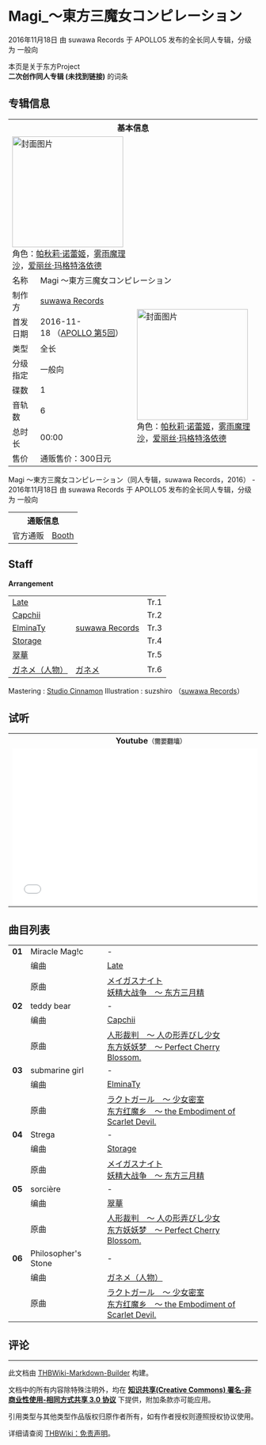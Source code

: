 # Magi_～東方三魔女コンピレーション

<!-- source html: G:\repos\THBWiki-Markdown-Builder\THBWikiMarkdown\Temp\main\f\f8\ns0%3AMagi_%EF%BD%9E%E6%9D%B1%E6%96%B9%E4%B8%89%E9%AD%94%E5%A5%B3%E3%82%B3%E3%83%B3%E3%83%94%E3%83%AC%E3%83%BC%E3%82%B7%E3%83%A7%E3%83%B3.html -->

2016年11月18日 由 suwawa Records 于 APOLLO5 发布的全长同人专辑，分级为 一般向

本页是关于东方Project  
 **二次创作同人专辑 (未找到链接)** 的词条
## 专辑信息

<table><tbody><tr><th colspan="3">基本信息</th></tr><tr><td class="cover-artwork-mobile" colspan="2"><a href="./文件-Magi_～東方三魔女コンピレーション封面.png.md" class="image" title="封面图片"><img alt="封面图片" src="https://upload.thwiki.cc/thumb/4/41/Magi_%EF%BD%9E%E6%9D%B1%E6%96%B9%E4%B8%89%E9%AD%94%E5%A5%B3%E3%82%B3%E3%83%B3%E3%83%94%E3%83%AC%E3%83%BC%E3%82%B7%E3%83%A7%E3%83%B3%E5%B0%81%E9%9D%A2.png/224px-Magi_%EF%BD%9E%E6%9D%B1%E6%96%B9%E4%B8%89%E9%AD%94%E5%A5%B3%E3%82%B3%E3%83%B3%E3%83%94%E3%83%AC%E3%83%BC%E3%82%B7%E3%83%A7%E3%83%B3%E5%B0%81%E9%9D%A2.png" decoding="async" loading="lazy" width="224" height="224" srcset="https://upload.thwiki.cc/thumb/4/41/Magi_%EF%BD%9E%E6%9D%B1%E6%96%B9%E4%B8%89%E9%AD%94%E5%A5%B3%E3%82%B3%E3%83%B3%E3%83%94%E3%83%AC%E3%83%BC%E3%82%B7%E3%83%A7%E3%83%B3%E5%B0%81%E9%9D%A2.png/336px-Magi_%EF%BD%9E%E6%9D%B1%E6%96%B9%E4%B8%89%E9%AD%94%E5%A5%B3%E3%82%B3%E3%83%B3%E3%83%94%E3%83%AC%E3%83%BC%E3%82%B7%E3%83%A7%E3%83%B3%E5%B0%81%E9%9D%A2.png 1.5x, https://upload.thwiki.cc/thumb/4/41/Magi_%EF%BD%9E%E6%9D%B1%E6%96%B9%E4%B8%89%E9%AD%94%E5%A5%B3%E3%82%B3%E3%83%B3%E3%83%94%E3%83%AC%E3%83%BC%E3%82%B7%E3%83%A7%E3%83%B3%E5%B0%81%E9%9D%A2.png/448px-Magi_%EF%BD%9E%E6%9D%B1%E6%96%B9%E4%B8%89%E9%AD%94%E5%A5%B3%E3%82%B3%E3%83%B3%E3%83%94%E3%83%AC%E3%83%BC%E3%82%B7%E3%83%A7%E3%83%B3%E5%B0%81%E9%9D%A2.png 2x" data-file-width="2894" data-file-height="2894"></a><div class="cover-char">角色：<a href="./帕秋莉·诺蕾姬.md" title="帕秋莉·诺蕾姬">帕秋莉·诺蕾姬</a>，<a href="./雾雨魔理沙.md" title="雾雨魔理沙">雾雨魔理沙</a>，<a href="./爱丽丝·玛格特洛依德.md" title="爱丽丝·玛格特洛依德">爱丽丝·玛格特洛依德</a></div></td>
</tr><tr><td class="label">名称</td><td colspan="2"> Magi ～東方三魔女コンピレーション </td></tr><tr><td class="label">制作方</td><td><a href="./suwawa_Records.md" title="suwawa Records">suwawa Records</a></td><td class="cover-artwork" rowspan="8" style="min-width:224px;"><a href="./文件-Magi_～東方三魔女コンピレーション封面.png.md" class="image" title="封面图片"><img alt="封面图片" src="https://upload.thwiki.cc/thumb/4/41/Magi_%EF%BD%9E%E6%9D%B1%E6%96%B9%E4%B8%89%E9%AD%94%E5%A5%B3%E3%82%B3%E3%83%B3%E3%83%94%E3%83%AC%E3%83%BC%E3%82%B7%E3%83%A7%E3%83%B3%E5%B0%81%E9%9D%A2.png/224px-Magi_%EF%BD%9E%E6%9D%B1%E6%96%B9%E4%B8%89%E9%AD%94%E5%A5%B3%E3%82%B3%E3%83%B3%E3%83%94%E3%83%AC%E3%83%BC%E3%82%B7%E3%83%A7%E3%83%B3%E5%B0%81%E9%9D%A2.png" decoding="async" loading="lazy" width="224" height="224" srcset="https://upload.thwiki.cc/thumb/4/41/Magi_%EF%BD%9E%E6%9D%B1%E6%96%B9%E4%B8%89%E9%AD%94%E5%A5%B3%E3%82%B3%E3%83%B3%E3%83%94%E3%83%AC%E3%83%BC%E3%82%B7%E3%83%A7%E3%83%B3%E5%B0%81%E9%9D%A2.png/336px-Magi_%EF%BD%9E%E6%9D%B1%E6%96%B9%E4%B8%89%E9%AD%94%E5%A5%B3%E3%82%B3%E3%83%B3%E3%83%94%E3%83%AC%E3%83%BC%E3%82%B7%E3%83%A7%E3%83%B3%E5%B0%81%E9%9D%A2.png 1.5x, https://upload.thwiki.cc/thumb/4/41/Magi_%EF%BD%9E%E6%9D%B1%E6%96%B9%E4%B8%89%E9%AD%94%E5%A5%B3%E3%82%B3%E3%83%B3%E3%83%94%E3%83%AC%E3%83%BC%E3%82%B7%E3%83%A7%E3%83%B3%E5%B0%81%E9%9D%A2.png/448px-Magi_%EF%BD%9E%E6%9D%B1%E6%96%B9%E4%B8%89%E9%AD%94%E5%A5%B3%E3%82%B3%E3%83%B3%E3%83%94%E3%83%AC%E3%83%BC%E3%82%B7%E3%83%A7%E3%83%B3%E5%B0%81%E9%9D%A2.png 2x" data-file-width="2894" data-file-height="2894"></a><div class="cover-char">角色：<a href="./帕秋莉·诺蕾姬.md" title="帕秋莉·诺蕾姬">帕秋莉·诺蕾姬</a>，<a href="./雾雨魔理沙.md" title="雾雨魔理沙">雾雨魔理沙</a>，<a href="./爱丽丝·玛格特洛依德.md" title="爱丽丝·玛格特洛依德">爱丽丝·玛格特洛依德</a></div></td>
</tr><tr><td class="label">首发日期</td><td>2016-11-18&#160;（<a href="/展会作品列表?e=APOLLO%235">APOLLO 第5回</a>）</td></tr><tr><td class="label">类型</td><td>全长</td></tr><tr><td class="label">分级指定</td><td>一般向</td></tr><tr><td class="label">碟数</td><td>1</td></tr><tr><td class="label">音轨数</td><td>6</td></tr><tr><td class="label">总时长</td><td>00:00</td></tr><tr><td class="label">售价</td><td>通贩售价：300日元</td></tr></tbody></table>

Magi ～東方三魔女コンピレーション（同人专辑，suwawa Records，2016） - 2016年11月18日 由 suwawa Records 于 APOLLO5 发布的全长同人专辑，分级为 一般向

<table><tbody><tr><th colspan="3">通贩信息</th></tr><tr><td class="label">官方通贩</td><td colspan="2"><a rel="nofollow" class="external text" href="https://suwawa.booth.pm/items/367685">Booth</a></td></tr></tbody></table>


## Staff
  
 **Arrangement**   

<table><tbody><tr><td><a href="/index.php?title=Late&amp;action=edit&amp;redlink=1" class="new" title="Late（页面不存在）">Late</a></td><td></td><td>Tr.1</td></tr><tr><td><a href="/index.php?title=Capchii&amp;action=edit&amp;redlink=1" class="new" title="Capchii（页面不存在）">Capchii</a></td><td></td><td>Tr.2</td></tr><tr><td><a href="/index.php?title=ElminaTy&amp;action=edit&amp;redlink=1" class="new" title="ElminaTy（页面不存在）">ElminaTy</a></td><td><a href="./suwawa_Records.md" title="suwawa Records">suwawa Records</a></td><td>Tr.3</td></tr><tr><td><a href="/index.php?title=Storage&amp;action=edit&amp;redlink=1" class="new" title="Storage（页面不存在）">Storage</a></td><td></td><td>Tr.4</td></tr><tr><td><a href="/index.php?title=%E7%BF%A0%E8%8F%AF&amp;action=edit&amp;redlink=1" class="new" title="翠華（页面不存在）">翠華</a></td><td></td><td>Tr.5</td></tr><tr><td><a href="./ガネメ（人物）.md" title="ガネメ（人物）">ガネメ（人物）</a></td><td><a href="./ガネメ.md" title="ガネメ">ガネメ</a></td><td>Tr.6</td></tr></tbody></table>


Mastering
: [Studio Cinnamon](http://www.studiocinnamon.info/)
Illustration
: suzshiro （[suwawa Records](./suwawa_Records.md)）

## 试听

<table>

<tbody><tr>
<th>Youtube<span style="font-family: sans-serif; cursor: default; color:#555; font-size: 0.8em; bottom: 0.1em; font-weight: bold;" title="连接到需要翻墙网页">（需要翻墙）</span>
</th></tr>
<tr>
<td><iframe width="560" height="315" src="//www.youtube-nocookie.com/embed/TtUHtUrJcIs?" frameborder="0" allowfullscreen=""></iframe>
</td></tr></tbody></table>


## 曲目列表

<table><tbody><tr><td id="1" class="infoYD"><b>01</b></td><td id="Miracle_Mag!c" colspan="2" class="title">Miracle Mag!c<span class="thcsearchlinks"><a rel="nofollow" class="external text" href="https://cd.thwiki.cc?arrange=Late&amp;ogmusic=メイガスナイト&amp;fromwiki=Magi_～東方三魔女コンピレーション"><span title="搜索相似同人曲"></span></a></span></td><td class="time">-</td></tr><tr><td class="left"></td><td class="label">编曲</td><td class="text" colspan="2"><a href="/index.php?title=Late&amp;action=edit&amp;redlink=1" class="new" title="Late（页面不存在）">Late</a><span class="thcsearchlinks"><a rel="nofollow" class="external text" href="https://cd.thwiki.cc?arrange=，Late&amp;fromwiki=Magi_～東方三魔女コンピレーション"><span></span></a></span></td></tr><tr><td class="left"></td><td class="label">原曲</td><td class="text" colspan="2"><span class="thcsearchlinks"><a rel="nofollow" class="external text" href="https://cd.thwiki.cc?ogmusic=メイガスナイト&amp;fromwiki=Magi_～東方三魔女コンピレーション"><span></span></a></span><div class="ogmusic"><a href="/%E3%83%A1%E3%82%A4%E3%82%AC%E3%82%B9%E3%83%8A%E3%82%A4%E3%83%88" class="mw-redirect" title="メイガスナイト">メイガスナイト</a></div><div class="source"><a href="/%E5%A6%96%E7%B2%BE%E5%A4%A7%E6%88%98%E4%BA%89_%EF%BD%9E_%E4%B8%9C%E6%96%B9%E4%B8%89%E6%9C%88%E7%B2%BE" class="mw-redirect" title="妖精大战争 ～ 东方三月精">妖精大战争　～ 东方三月精</a></div></td></tr>
<tr><td id="2" class="infoYD"><b>02</b></td><td id="teddy_bear" colspan="2" class="title">teddy bear<span class="thcsearchlinks"><a rel="nofollow" class="external text" href="https://cd.thwiki.cc?arrange=Capchii&amp;ogmusic=人形裁判　～ 人の形弄びし少女&amp;fromwiki=Magi_～東方三魔女コンピレーション"><span title="搜索相似同人曲"></span></a></span></td><td class="time">-</td></tr><tr><td class="left"></td><td class="label">编曲</td><td class="text" colspan="2"><a href="/index.php?title=Capchii&amp;action=edit&amp;redlink=1" class="new" title="Capchii（页面不存在）">Capchii</a><span class="thcsearchlinks"><a rel="nofollow" class="external text" href="https://cd.thwiki.cc?arrange=，Capchii，&amp;fromwiki=Magi_～東方三魔女コンピレーション"><span></span></a></span></td></tr><tr><td class="left"></td><td class="label">原曲</td><td class="text" colspan="2"><span class="thcsearchlinks"><a rel="nofollow" class="external text" href="https://cd.thwiki.cc?ogmusic=人形裁判　～ 人の形弄びし少女&amp;fromwiki=Magi_～東方三魔女コンピレーション"><span></span></a></span><div class="ogmusic"><a href="/%E4%BA%BA%E5%BD%A2%E8%A3%81%E5%88%A4_%EF%BD%9E_%E4%BA%BA%E3%81%AE%E5%BD%A2%E5%BC%84%E3%81%B3%E3%81%97%E5%B0%91%E5%A5%B3" class="mw-redirect" title="人形裁判 ～ 人の形弄びし少女">人形裁判　～ 人の形弄びし少女</a></div><div class="source"><a href="/%E4%B8%9C%E6%96%B9%E5%A6%96%E5%A6%96%E6%A2%A6_%EF%BD%9E_Perfect_Cherry_Blossom." class="mw-redirect" title="东方妖妖梦 ～ Perfect Cherry Blossom.">东方妖妖梦　～ Perfect Cherry Blossom.</a></div></td></tr>
<tr><td id="3" class="infoYD"><b>03</b></td><td id="submarine_girl" colspan="2" class="title">submarine girl<span class="thcsearchlinks"><a rel="nofollow" class="external text" href="https://cd.thwiki.cc?arrange=ElminaTy&amp;ogmusic=ラクトガール　～ 少女密室&amp;fromwiki=Magi_～東方三魔女コンピレーション"><span title="搜索相似同人曲"></span></a></span></td><td class="time">-</td></tr><tr><td class="left"></td><td class="label">编曲</td><td class="text" colspan="2"><a href="/index.php?title=ElminaTy&amp;action=edit&amp;redlink=1" class="new" title="ElminaTy（页面不存在）">ElminaTy</a><span class="thcsearchlinks"><a rel="nofollow" class="external text" href="https://cd.thwiki.cc?arrange=，ElminaTy，&amp;fromwiki=Magi_～東方三魔女コンピレーション"><span></span></a></span></td></tr><tr><td class="left"></td><td class="label">原曲</td><td class="text" colspan="2"><span class="thcsearchlinks"><a rel="nofollow" class="external text" href="https://cd.thwiki.cc?ogmusic=ラクトガール　～ 少女密室&amp;fromwiki=Magi_～東方三魔女コンピレーション"><span></span></a></span><div class="ogmusic"><a href="/%E3%83%A9%E3%82%AF%E3%83%88%E3%82%AC%E3%83%BC%E3%83%AB_%EF%BD%9E_%E5%B0%91%E5%A5%B3%E5%AF%86%E5%AE%A4" class="mw-redirect" title="ラクトガール ～ 少女密室">ラクトガール　～ 少女密室</a></div><div class="source"><a href="/%E4%B8%9C%E6%96%B9%E7%BA%A2%E9%AD%94%E4%B9%A1_%EF%BD%9E_the_Embodiment_of_Scarlet_Devil." class="mw-redirect" title="东方红魔乡 ～ the Embodiment of Scarlet Devil.">东方红魔乡　～ the Embodiment of Scarlet Devil.</a></div></td></tr>
<tr><td id="4" class="infoYD"><b>04</b></td><td id="Strega" colspan="2" class="title">Strega<span class="thcsearchlinks"><a rel="nofollow" class="external text" href="https://cd.thwiki.cc?arrange=Storage&amp;ogmusic=メイガスナイト&amp;fromwiki=Magi_～東方三魔女コンピレーション"><span title="搜索相似同人曲"></span></a></span></td><td class="time">-</td></tr><tr><td class="left"></td><td class="label">编曲</td><td class="text" colspan="2"><a href="/index.php?title=Storage&amp;action=edit&amp;redlink=1" class="new" title="Storage（页面不存在）">Storage</a><span class="thcsearchlinks"><a rel="nofollow" class="external text" href="https://cd.thwiki.cc?arrange=，Storage&amp;fromwiki=Magi_～東方三魔女コンピレーション"><span></span></a></span></td></tr><tr><td class="left"></td><td class="label">原曲</td><td class="text" colspan="2"><span class="thcsearchlinks"><a rel="nofollow" class="external text" href="https://cd.thwiki.cc?ogmusic=メイガスナイト&amp;fromwiki=Magi_～東方三魔女コンピレーション"><span></span></a></span><div class="ogmusic"><a href="/%E3%83%A1%E3%82%A4%E3%82%AC%E3%82%B9%E3%83%8A%E3%82%A4%E3%83%88" class="mw-redirect" title="メイガスナイト">メイガスナイト</a></div><div class="source"><a href="/%E5%A6%96%E7%B2%BE%E5%A4%A7%E6%88%98%E4%BA%89_%EF%BD%9E_%E4%B8%9C%E6%96%B9%E4%B8%89%E6%9C%88%E7%B2%BE" class="mw-redirect" title="妖精大战争 ～ 东方三月精">妖精大战争　～ 东方三月精</a></div></td></tr>
<tr><td id="5" class="infoYD"><b>05</b></td><td id="sorcière" colspan="2" class="title">sorcière<span class="thcsearchlinks"><a rel="nofollow" class="external text" href="https://cd.thwiki.cc?arrange=翠華&amp;ogmusic=人形裁判　～ 人の形弄びし少女&amp;fromwiki=Magi_～東方三魔女コンピレーション"><span title="搜索相似同人曲"></span></a></span></td><td class="time">-</td></tr><tr><td class="left"></td><td class="label">编曲</td><td class="text" colspan="2"><a href="/index.php?title=%E7%BF%A0%E8%8F%AF&amp;action=edit&amp;redlink=1" class="new" title="翠華（页面不存在）">翠華</a><span class="thcsearchlinks"><a rel="nofollow" class="external text" href="https://cd.thwiki.cc?arrange=，翠華，&amp;fromwiki=Magi_～東方三魔女コンピレーション"><span></span></a></span></td></tr><tr><td class="left"></td><td class="label">原曲</td><td class="text" colspan="2"><span class="thcsearchlinks"><a rel="nofollow" class="external text" href="https://cd.thwiki.cc?ogmusic=人形裁判　～ 人の形弄びし少女&amp;fromwiki=Magi_～東方三魔女コンピレーション"><span></span></a></span><div class="ogmusic"><a href="/%E4%BA%BA%E5%BD%A2%E8%A3%81%E5%88%A4_%EF%BD%9E_%E4%BA%BA%E3%81%AE%E5%BD%A2%E5%BC%84%E3%81%B3%E3%81%97%E5%B0%91%E5%A5%B3" class="mw-redirect" title="人形裁判 ～ 人の形弄びし少女">人形裁判　～ 人の形弄びし少女</a></div><div class="source"><a href="/%E4%B8%9C%E6%96%B9%E5%A6%96%E5%A6%96%E6%A2%A6_%EF%BD%9E_Perfect_Cherry_Blossom." class="mw-redirect" title="东方妖妖梦 ～ Perfect Cherry Blossom.">东方妖妖梦　～ Perfect Cherry Blossom.</a></div></td></tr>
<tr><td id="6" class="infoYD"><b>06</b></td><td id="Philosopher&#39;s_Stone" colspan="2" class="title">Philosopher&#39;s Stone<span class="thcsearchlinks"><a rel="nofollow" class="external text" href="https://cd.thwiki.cc?arrange=ガネメ（人物）&amp;ogmusic=ラクトガール　～ 少女密室&amp;fromwiki=Magi_～東方三魔女コンピレーション"><span title="搜索相似同人曲"></span></a></span></td><td class="time">-</td></tr><tr><td class="left"></td><td class="label">编曲</td><td class="text" colspan="2"><a href="./ガネメ（人物）.md" title="ガネメ（人物）">ガネメ（人物）</a><span class="thcsearchlinks"><a rel="nofollow" class="external text" href="https://cd.thwiki.cc?arrange=，ガネメ（人物）&amp;fromwiki=Magi_～東方三魔女コンピレーション"><span></span></a></span></td></tr><tr><td class="left"></td><td class="label">原曲</td><td class="text" colspan="2"><span class="thcsearchlinks"><a rel="nofollow" class="external text" href="https://cd.thwiki.cc?ogmusic=ラクトガール　～ 少女密室&amp;fromwiki=Magi_～東方三魔女コンピレーション"><span></span></a></span><div class="ogmusic"><a href="/%E3%83%A9%E3%82%AF%E3%83%88%E3%82%AC%E3%83%BC%E3%83%AB_%EF%BD%9E_%E5%B0%91%E5%A5%B3%E5%AF%86%E5%AE%A4" class="mw-redirect" title="ラクトガール ～ 少女密室">ラクトガール　～ 少女密室</a></div><div class="source"><a href="/%E4%B8%9C%E6%96%B9%E7%BA%A2%E9%AD%94%E4%B9%A1_%EF%BD%9E_the_Embodiment_of_Scarlet_Devil." class="mw-redirect" title="东方红魔乡 ～ the Embodiment of Scarlet Devil.">东方红魔乡　～ the Embodiment of Scarlet Devil.</a></div></td></tr></tbody></table>


## 评论




---

此文档由 [THBWiki-Markdown-Builder](https://github.com/Delsin-Yu/THBWiki-Markdown-Builder) 构建。

文档中的所有内容除特殊注明外，均在 [**知识共享(Creative Commons) 署名-非商业性使用-相同方式共享 3.0 协议**](https://creativecommons.org/licenses/by-sa/3.0/deed.zh-hans) 下提供，附加条款亦可能应用。

引用类型与其他类型作品版权归原作者所有，如有作者授权则遵照授权协议使用。

详细请查阅 [THBWiki：免责声明](https://thbwiki.cc/THBWiki:%E5%85%8D%E8%B4%A3%E5%A3%B0%E6%98%8E)。

